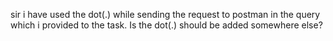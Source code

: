 sir i have used the dot(.) while sending the request to postman in the query
which i provided to the task. Is the dot(.) should be added somewhere else?